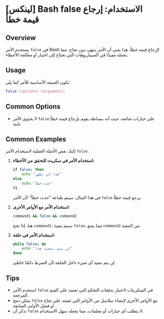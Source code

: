 # [لينكس] Bash false الاستخدام: إرجاع قيمة خطأ

## Overview
يستخدم الأمر `false` في Bash لإرجاع قيمة خطأ. هذا يعني أن الأمر ينتهي دون نجاح، مما يجعله مفيدًا في السيناريوهات التي تحتاج إلى اختبار أو معالجة الأخطاء.

## Usage
تكون الصيغة الأساسية للأمر كما يلي:
```bash
false [options] [arguments]
```

## Common Options
- لا يحتوي الأمر `false` على خيارات شائعة، حيث أنه ببساطة يقوم بإرجاع قيمة خطأ ثابتة.

## Common Examples
إليك بعض الأمثلة العملية لاستخدام الأمر `false`:

1. **استخدام الأمر في سكربت للتحقق من الأخطاء:**
   ```bash
   if false; then
       echo "هذا لن يظهر"
   else
       echo "حدث خطأ"
   fi
   ```
   في هذا المثال، سيتم طباعة "حدث خطأ" لأن الأمر `false` يرجع قيمة خطأ.

2. **استخدام الأمر مع الأوامر الأخرى:**
   ```bash
   command1 && false && command2
   ```
   هنا، إذا نجح `command1`، سيتم تنفيذ `false`، مما يمنع `command2` من التنفيذ.

3. **استخدام الأمر في حلقة:**
   ```bash
   while false; do
       echo "لن يتم تنفيذ هذا"
   done
   ```
   لن يتم تنفيذ أي شيء داخل الحلقة لأن الشرط دائمًا خاطئ.

## Tips
- استخدم الأمر `false` في السكربتات لاختبار تدفقات التحكم التي تعتمد على القيم المرجعة.
- يمكن دمج `false` مع الأوامر الأخرى لإنشاء سلاسل من الأوامر التي تعتمد على نجاح أو فشل الأوامر السابقة.
- تذكر أن `false` لا يتطلب أي خيارات أو معلمات، مما يجعله سهل الاستخدام.